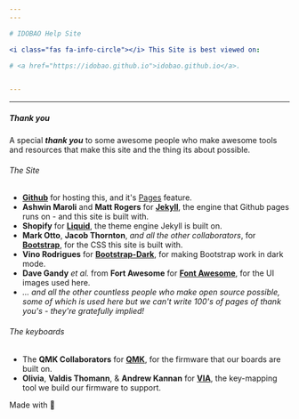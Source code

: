 ```yaml
---
---

# IDOBAO Help Site

<i class="fas fa-info-circle"></i> This Site is best viewed on:

# <a href="https://idobao.github.io">idobao.github.io</a>.


---
```

---

##### Thank you

A special ***thank you*** to some awesome people who make awesome tools and resources that make this site and the thing its about possible.

###### The Site

* **[Github](https://github.com)** for hosting this, and it's [Pages](https://pages.github.com/) feature.
* **Ashwin Maroli** and **Matt Rogers** for **[Jekyll](https://jekyllrb.com/)**, the engine that Github pages runs on - and this site is built with.
* **Shopify** for **[Liquid](https://shopify.github.io/liquid/)**, the theme engine Jekyll is built on.
* **Mark Otto**, **Jacob Thornton**, *and all the other collaborators*, for **[Bootstrap](https://getbootstrap.com/)**, for the CSS this site is built with.
* **Vino Rodrigues** for **[Bootstrap-Dark](https://vinorodrigues.github.io/bootstrap-dark/)**, for making Bootstrap work in dark mode.
* **Dave Gandy** *et al.* from **Fort Awesome** for **[Font Awesome](https://fontawesome.com/)**, for the UI images used here.
* *... and all the other countless people who make open source possible, some of which is used here but we can't write 100's of pages of thank you's - they're gratefully implied!*

###### The keyboards

* The **QMK Collaborators** for **[QMK](https://qmk.fm)**, for the firmware that our boards are built on.
* **Olivia**, **Valdis Thomann**, & **Andrew Kannan** for **[VIA](https://caniusevia.com)**, the key-mapping tool we build our firmware to support.


Made with &#129294;